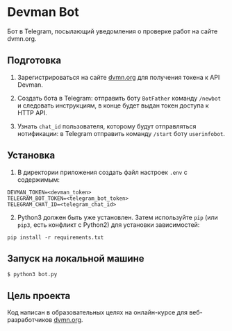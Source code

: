 # Devman Bot

Бот в Telegram, посылающий уведомления о проверке работ на сайте dvmn.org.

## Подготовка

1. Зарегистрироваться на сайте [dvmn.org](https://dvmn.org/) для получения токена к API 
Devman.

2. Создать бота в Telegram: отправить боту `BotFather` команду `/newbot` и следовать инструкциям, в конце будет выдан токен доступа к HTTP API.

3. Узнать `chat_id` пользователя, которому будут отправляться нотификации: в Telegram отправить команду `/start` боту `userinfobot`.

## Установка

1. В директории приложения создать файл настроек `.env` с содержимым:
```#!bash
DEVMAN_TOKEN=<devman_token>
TELEGRAM_BOT_TOKEN=<telegram_bot_token>
TELEGRAM_CHAT_ID=<telegram_chat_id>
```
2. Python3 должен быть уже установлен. 
Затем используйте `pip` (или `pip3`, есть конфликт с Python2) для установки зависимостей:
```#!bash
pip install -r requirements.txt
```
## Запуск на локальной машине
```#!bash
$ python3 bot.py
```
## Цель проекта

Код написан в образовательных целях на онлайн-курсе для веб-разработчиков [dvmn.org](https://dvmn.org/).
